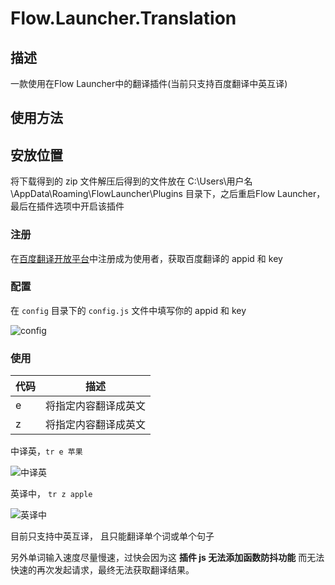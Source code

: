 # Flow.Launcher.Translation

## 描述

一款使用在Flow Launcher中的翻译插件(当前只支持百度翻译中英互译)

## 使用方法

## 安放位置

将下载得到的 zip 文件解压后得到的文件放在 C:\Users\用户名\AppData\Roaming\FlowLauncher\Plugins 目录下，之后重启Flow Launcher，最后在插件选项中开启该插件

### 注册

在[百度翻译开放平台]([百度翻译开放平台](https://fanyi-api.baidu.com/product/11))中注册成为使用者，获取百度翻译的 appid 和 key

### 配置

在 `config` 目录下的 `config.js` 文件中填写你的 appid 和 key

![config](https://cdn.jsdelivr.net/gh/qjcXu/Flow.Launcher.Transition/src/assets/imgs/config.png)

### 使用

| 代码  | 描述         |
| --- | ---------- |
| e   | 将指定内容翻译成英文 |
| z   | 将指定内容翻译成英文 |

中译英，`tr e 苹果` 

![中译英](https://cdn.jsdelivr.net/gh/qjcXu/Flow.Launcher.Transition/src/assets/imgs/option2.png)

英译中， `tr z apple` 

![英译中](https://cdn.jsdelivr.net/gh/qjcXu/Flow.Launcher.Transition/src/assets/imgs/option1.png)



目前只支持中英互译， 且只能翻译单个词或单个句子

另外单词输入速度尽量慢速，过快会因为这 **插件 js 无法添加函数防抖功能** 而无法快速的再次发起请求，最终无法获取翻译结果。
